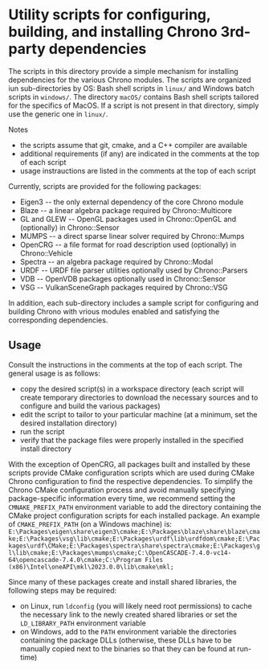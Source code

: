 Utility scripts for configuring, building, and installing Chrono 3rd-party dependencies
==============

The scripts in this directory provide a simple mechanism for installing dependencies for the various Chrono modules.  The scripts are organized iun sub-directories by OS: Bash shell scripts in `linux/` and Windows batch scripts in `windows/`. The directory `macOS/` contains Bash shell scripts tailored for the specifics of MacOS. If a script is not present in that directory, simply use the generic one in `linux/`.

Notes
- the scripts assume that git, cmake, and a C++ compiler are available
- additional requirements (if any) are indicated in the comments at the top of each script
- usage instrauctions are listed in the comments at the top of each script

Currently, scripts are provided for the following packages:
- Eigen3 -- the only external dependency of the core Chrono module
- Blaze -- a linear algebra package required by Chrono::Multicore
- GL and GLEW -- OpenGL packages used in Chrono::OpenGL and (optionally) in Chrono::Sensor
- MUMPS -- a direct sparse linear solver required by Chrono::Mumps
- OpenCRG -- a file format for road description used (optionally) in Chrono::Vehicle
- Spectra -- an algebra package required by Chrono::Modal
- URDF -- URDF file parser utilities optionally used by Chrono::Parsers
- VDB -- OpenVDB packages optionally used in Chrono::Sensor
- VSG -- VulkanSceneGraph packages required by Chrono::VSG

In addition, each sub-directory includes a sample script for configuring and building Chrono with vrious modules enabled and satisfying the corresponding dependencies.

## Usage

Consult the instructions in the comments at the top of each script.
The general usage is as follows:
- copy the desired script(s) in a workspace directory (each script will create temporary directories to download the necessary sources and to configure and build the various packages)
- edit the script to tailor to your particular machine (at a minimum, set the desired installation directory)
- run the script
- verify that the package files were properly installed in the specified install directory

With the exception of OpenCRG, all packages built and installed by these scripts provide CMake configuration scripts which are used during CMake Chrono configuration to find the respective dependencies. To simplify the Chrono CMake configuration process and avoid manually specifying package-specific information every time, we recommend setting the `CMNAKE_PREFIX_PATH` environment variable to add the directory containing the CMake project configuration scripts for each installed package. 
An example of `CMAKE_PREFIX_PATH` (on a Windows machine) is:
`E:\Packages\eigen\share\eigen3\cmake;E:\Packages\blaze\share\blaze\cmake;E:\Packages\vsg\lib\cmake;E:\Packages\urdf\lib\urdfdom\cmake;E:\Packages\urdf\CMake;E:\Packages\spectra\share\spectra\cmake;E:\Packages\gl\lib\cmake;E:\Packages\mumps\cmake;C:\OpenCASCADE-7.4.0-vc14-64\opencascade-7.4.0\cmake;C:\Program Files (x86)\Intel\oneAPI\mkl\2023.0.0\lib\cmake\mkl;`

Since many of these packages create and install shared libraries, the following steps may be required:
- on Linux, run `ldconfig` (you will likely need root permissions) to cache the necessary link to the newly created shared libraries or set the `LD_LIBRARY_PATH` environment variable
- on Windows, add to the `PATH` environment variable the directories containing the package DLLs (otherwise, these DLLs have to be manually copied next to the binaries so that they can be found at run-time)
